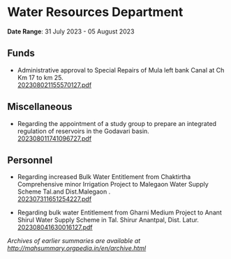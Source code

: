 # Water Resources Department

**Date Range**: 31 July 2023 - 05 August 2023


## Funds
- Administrative approval to Special Repairs of Mula left bank Canal at Ch Km 17 to km 25.\
  [202308021155570127.pdf](https://gr.maharashtra.gov.in/Site/Upload/Government%20Resolutions/English/202308021155570127.pdf)

## Miscellaneous
- Regarding the appointment of a study group to prepare an integrated regulation of reservoirs in the Godavari basin.\
  [202308011741096727.pdf](https://gr.maharashtra.gov.in/Site/Upload/Government%20Resolutions/English/202308011741096727.pdf)

## Personnel
- Regarding increased Bulk Water Entitlement from Chaktirtha Comprehensive minor Irrigation Project to Malegaon Water Supply Scheme Tal.and Dist.Malegaon .\
  [202307311651254227.pdf](https://gr.maharashtra.gov.in/Site/Upload/Government%20Resolutions/English/202307311651254227.pdf)

- Regarding bulk water Entitlement from Gharni Medium Project to Anant Shirul Water Supply Scheme in Tal. Shirur Anantpal, Dist. Latur.\
  [202308041630016127.pdf](https://gr.maharashtra.gov.in/Site/Upload/Government%20Resolutions/English/202308041630016127.pdf)


*Archives of earlier summaries are available at http://mahsummary.orgpedia.in/en/archive.html*